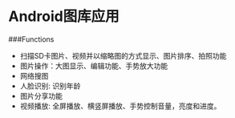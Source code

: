 # Android图库应用
###Functions
- 扫描SD卡图片、视频并以缩略图的方式显示、图片排序、拍照功能
- 图片操作：大图显示、编辑功能、手势放大功能
- 网络搜图
- 人脸识别: 识别年龄
- 图片分享功能
- 视频播放: 全屏播放、横竖屏播放、手势控制音量，亮度和进度。


